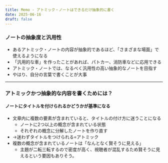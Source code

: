 ```yaml
---
title: Memo - アトミック・ノートはできるだけ抽象的に書く
date: 2025-06-16
draft: false
---
```

### ノートの抽象度と汎用性
- あるアトミック・ノートの内容が抽象的であるほど、「さまざまな場面」で使えるようになる
- 「汎用的な車」を作ったことがあれば、パトカー、消防車などに応用できる
- アトミック・ノートでは、なるべく汎用性の高い抽象的なノートを目指す
- やはり、自分の言葉で書くことが大事
---
### アトミックかつ抽象的な内容を書くためには？
#### ノートにタイトルを付けられるかどうかが基準になる
- 文章内に複数の要素が含まれていると、タイトルの付け方に迷うことになる
	- ノートに2つ以上の概念が含まれている状態
	- それぞれの概念に分解したノートを作り直す
- →迷わずタイトルをつけられる=アトミック
- 複数の概念が含まれているノートは「なんとなく賢そうに見える」
	- 主題が二転三転するので密度が高く、視聴者が混乱するため賢そうに見えるという要因もありそう。